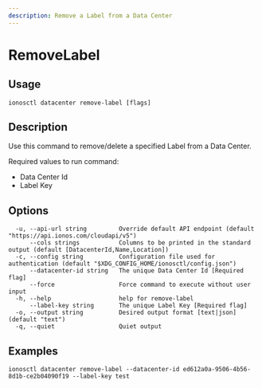 ```yaml
---
description: Remove a Label from a Data Center
---
```


# RemoveLabel

## Usage

```text
ionosctl datacenter remove-label [flags]
```

## Description

Use this command to remove/delete a specified Label from a Data Center.

Required values to run command:

* Data Center Id
* Label Key

## Options

```text
  -u, --api-url string         Override default API endpoint (default "https://api.ionos.com/cloudapi/v5")
      --cols strings           Columns to be printed in the standard output (default [DatacenterId,Name,Location])
  -c, --config string          Configuration file used for authentication (default "$XDG_CONFIG_HOME/ionosctl/config.json")
      --datacenter-id string   The unique Data Center Id [Required flag]
      --force                  Force command to execute without user input
  -h, --help                   help for remove-label
      --label-key string       The unique Label Key [Required flag]
  -o, --output string          Desired output format [text|json] (default "text")
  -q, --quiet                  Quiet output
```

## Examples

```text
ionosctl datacenter remove-label --datacenter-id ed612a0a-9506-4b56-8d1b-ce2b04090f19 --label-key test
```

